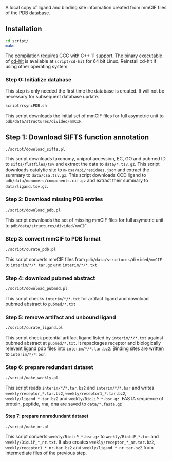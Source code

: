 A local copy of ligand and binding site information created from mmCIF files of the PDB database.

## Installation ##
```bash
cd script/
make
```
The compilation requires GCC with C++ 11 support.
The binary executable of [cd-hit](https://github.com/weizhongli/cdhit) is available at ``script/cd-hit`` for 64 bit Linux.
Reinstall cd-hit if using other operating system.

### Step 0: Initialize database ###
This step is only needed the first time the database is created. It will not be necessary for subsequent database update.
```bash
script/rsyncPDB.sh
```
This script downloads the initial set of mmCIF files for full asymetric unit to ``pdb/data/structures/divided/mmCIF``.

## Step 1: Download SIFTS function annotation ###
```bash
./script/download_sifts.pl
```
This script downloads taxonomy, uniprot accession, EC, GO and pubmed ID to ``sifts/flatfiles/tsv`` and extract the data to ``data/*.tsv.gz``.
This script downloads catalytic site to ``m-csa/api/residues.json`` and extract the summary to ``data/csa.tsv.gz``.
This script downloads CCD ligand to ``pdb/data/monomers/components.cif.gz`` and extract their summary to ``data/ligand.tsv.gz``.

### Step 2: Download missing PDB entries ###
```bash
./script/download_pdb.pl
```
This script downloads the set of missing mmCIF files for full asymetric unit to ``pdb/data/structures/divided/mmCIF``.

### Step 3: convert mmCIF to PDB format ###
```bash
./script/curate_pdb.pl
```
This script converts mmCIF files from ``pdb/data/structures/divided/mmCIF`` to ``interim/*/*.tar.gz`` and ``interim/*/*.txt``

### Step 4: download pubmed abstract ###
```bash
./script/download_pubmed.pl
```
This script checks ``interim/*/*.txt`` for artifact ligand and download pubmed abstract to ``pubmed/*.txt``

### Step 5: remove artifact and unbound ligand ###
```bash
./script/curate_ligand.pl
```
This script check potential artifact ligand listed by ``interim/*/*.txt`` against pubmed abstract at ``pubmed/*.txt``.
It repackages receptor and biologically relevent ligand pdb files into ``interim/*/*.tar.bz2``. 
Binding sites are written to ``interim/*/*.bsr``.

### Step 6: prepare redundant dataset ###
```bash
./script/make_weekly.pl
```
This script reads ``interim/*/*.tar.bz2`` and ``interim/*/*.bsr`` and writes ``weekly/receptor_*.tar.bz2``, ``weekly/receptor1_*.tar.bz2``, ``weekly/ligand_*.tar.bz2`` and ``weekly/BioLiP_*.bsr.gz``.
FASTA sequence of protein, peptide, rna, dna are saved to ``data/*.fasta.gz``

#### Step 7: prepare nonredundant dataset ###
```bash
./script/make_nr.pl
```
This script converts ``weekly/BioLiP_*.bsr.gz`` to ``weekly/BioLiP_*.txt`` and ``weekly/BioLiP_*_nr.txt``.
It also creates ``weekly/receptor_*_nr.tar.bz2``, ``weekly/receptor1_*_nr.tar.bz2`` and ``weekly/ligand_*_nr.tar.bz2`` from intermediate files of the previous step.
